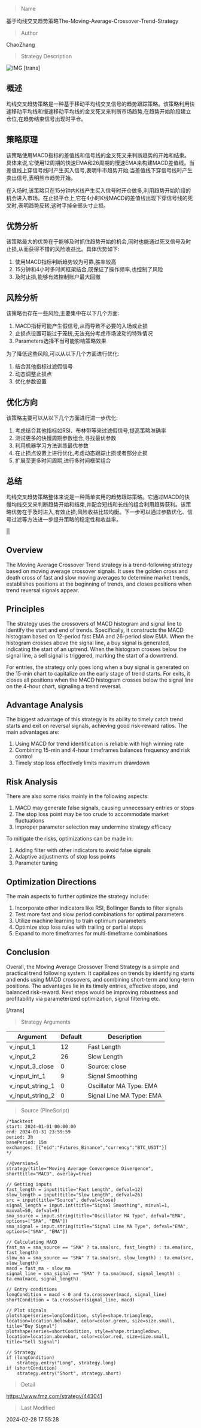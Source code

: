 
> Name

基于均线交叉趋势策略The-Moving-Average-Crossover-Trend-Strategy

> Author

ChaoZhang

> Strategy Description

![IMG](https://www.fmz.com/upload/asset/187ac41149845a8cbb3.png)
[trans]
## 概述

均线交叉趋势策略是一种基于移动平均线交叉信号的趋势跟踪策略。该策略利用快速移动平均线和慢速移动平均线的金叉死叉来判断市场趋势,在趋势开始阶段建立仓位,在趋势结束信号出现时平仓。

## 策略原理

该策略使用MACD指标的差值线和信号线的金叉死叉来判断趋势的开始和结束。具体来说,它使用12周期的快速EMA和26周期的慢速EMA来构建MACD差值线。当差值线上穿信号线时产生买入信号,表明牛市趋势开始;当差值线下穿信号线时产生卖出信号,表明熊市趋势开始。

在入场时,该策略只在15分钟内K线产生买入信号时开仓做多,利用趋势开始阶段的机会进入市场。在止损平仓上,它在4小时K线MACD的差值线出现下穿信号线的死叉时,表明趋势反转,这时平掉全部头寸止损。

## 优势分析

该策略最大的优势在于能够及时抓住趋势开始的机会,同时也能通过死叉信号及时止损,从而获得不错的风险收益比。具体优势如下:

1. 使用MACD指标判断趋势较为可靠,胜率较高
2. 15分钟和4小时多时间框架结合,既保证了操作频率,也控制了风险
3. 及时止损,能够有效控制账户最大回撤

## 风险分析

该策略也存在一些风险,主要集中在以下几个方面:

1. MACD指标可能产生假信号,从而导致不必要的入场或止损
2. 止损点设置可能过于笼统,无法充分考虑市场波动的特殊情况
3.  Parameters选择不当可能影响策略效果

为了降低这些风险,可以从以下几个方面进行优化:

1. 结合其他指标过滤假信号
2. 动态调整止损点
3. 优化参数设置

## 优化方向  

该策略主要可以从以下几个方面进行进一步优化:

1. 考虑结合其他指标如RSI、布林带等来过滤假信号,提高策略准确率
2. 测试更多的快慢周期参数组合,寻找最优参数
3. 利用机器学习方法训练最优参数
4. 在止损点设置上进行优化,考虑动态跟踪止损或者部分止损
5. 扩展至更多时间周期,进行多时间框架组合

## 总结

均线交叉趋势策略整体来说是一种简单实用的趋势跟踪策略。它通过MACD的快慢均线交叉来判断趋势开始和结束,并配合短线和长线的组合利用趋势获利。该策略优势在于及时进入,有效止损,风险收益比较均衡。下一步可以通过参数优化、信号过滤等方法进一步提升策略的稳定性和收益率。

||

## Overview

The Moving Average Crossover Trend strategy is a trend-following strategy based on moving average crossover signals. It uses the golden cross and death cross of fast and slow moving averages to determine market trends, establishes positions at the beginning of trends, and closes positions when trend reversal signals appear.

## Principles

The strategy uses the crossovers of MACD histogram and signal line to identify the start and end of trends. Specifically, it constructs the MACD histogram based on 12-period fast EMA and 26-period slow EMA. When the histogram crosses above the signal line, a buy signal is generated, indicating the start of an uptrend. When the histogram crosses below the signal line, a sell signal is triggered, marking the start of a downtrend.

For entries, the strategy only goes long when a buy signal is generated on the 15-min chart to capitalize on the early stage of trend starts. For exits, it closes all positions when the MACD histogram crosses below the signal line on the 4-hour chart, signaling a trend reversal.  

## Advantage Analysis

The biggest advantage of this strategy is its ability to timely catch trend starts and exit on reversal signals, achieving good risk-reward ratios. The main advantages are:

1. Using MACD for trend identification is reliable with high winning rate
2. Combining 15-min and 4-hour timeframes balances frequency and risk control
3. Timely stop loss effectively limits maximum drawdown

## Risk Analysis  

There are also some risks mainly in the following aspects:

1. MACD may generate false signals, causing unnecessary entries or stops
2. The stop loss point may be too crude to accommodate market fluctuations
3. Improper parameter selection may undermine strategy efficacy

To mitigate the risks, optimizations can be made in:

1. Adding filter with other indicators to avoid false signals
2. Adaptive adjustments of stop loss points  
3. Parameter tuning

## Optimization Directions

The main aspects to further optimize the strategy include:  

1. Incorporate other indicators like RSI, Bollinger Bands to filter signals
2. Test more fast and slow period combinations for optimal parameters
3. Utilize machine learning to train optimum parameters
4. Optimize stop loss rules with trailing or partial stops 
5. Expand to more timeframes for multi-timeframe combinations

## Conclusion

Overall, the Moving Average Crossover Trend Strategy is a simple and practical trend following system. It capitalizes on trends by identifying starts and ends using MACD crossovers, and combining short-term and long-term positions. The advantages lie in its timely entries, effective stops, and balanced risk-reward. Next steps would be improving robustness and profitability via parameterized optimization, signal filtering etc.

[/trans]

> Strategy Arguments



|Argument|Default|Description|
|----|----|----|
|v_input_1|12|Fast Length|
|v_input_2|26|Slow Length|
|v_input_3_close|0|Source: close|high|low|open|hl2|hlc3|hlcc4|ohlc4|
|v_input_int_1|9|Signal Smoothing|
|v_input_string_1|0|Oscillator MA Type: EMA|SMA|
|v_input_string_2|0|Signal Line MA Type: EMA|SMA|


> Source (PineScript)

``` pinescript
/*backtest
start: 2024-01-01 00:00:00
end: 2024-01-31 23:59:59
period: 3h
basePeriod: 15m
exchanges: [{"eid":"Futures_Binance","currency":"BTC_USDT"}]
*/

//@version=5
strategy(title="Moving Average Convergence Divergence", shorttitle="MACD", overlay=true)

// Getting inputs
fast_length = input(title="Fast Length", defval=12)
slow_length = input(title="Slow Length", defval=26)
src = input(title="Source", defval=close)
signal_length = input.int(title="Signal Smoothing", minval=1, maxval=50, defval=9)
sma_source = input.string(title="Oscillator MA Type", defval="EMA", options=["SMA", "EMA"])
sma_signal = input.string(title="Signal Line MA Type", defval="EMA", options=["SMA", "EMA"])

// Calculating MACD
fast_ma = sma_source == "SMA" ? ta.sma(src, fast_length) : ta.ema(src, fast_length)
slow_ma = sma_source == "SMA" ? ta.sma(src, slow_length) : ta.ema(src, slow_length)
macd = fast_ma - slow_ma
signal_line = sma_signal == "SMA" ? ta.sma(macd, signal_length) : ta.ema(macd, signal_length)

// Entry conditions
longCondition = macd < 0 and ta.crossover(macd, signal_line) 
shortCondition = ta.crossover(signal_line, macd) 

// Plot signals
plotshape(series=longCondition, style=shape.triangleup, location=location.belowbar, color=color.green, size=size.small, title="Buy Signal")
plotshape(series=shortCondition, style=shape.triangledown, location=location.abovebar, color=color.red, size=size.small, title="Sell Signal")

// Strategy
if (longCondition)
    strategy.entry("Long", strategy.long)
if (shortCondition)
    strategy.entry("Short", strategy.short)

```

> Detail

https://www.fmz.com/strategy/443041

> Last Modified

2024-02-28 17:55:28

